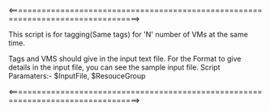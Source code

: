 <==================================================================================>

This script is for tagging(Same tags) for 'N' number of VMs at the same time.

Tags and VMS should give in the input text file.
For the Format to give details in the input file, you can see the sample input file.
Script Paramaters:- $InputFile, $ResouceGroup 

<==================================================================================>
